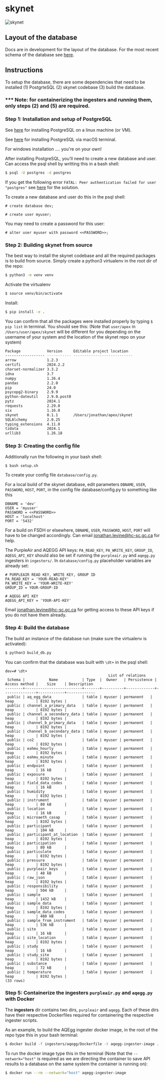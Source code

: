 # skynet
![skynet](assets/skynet.jpg)

## Layout of the database
Docs are in development for the layout of the database. For the most recent schema of the database see [here](https://github.com/Air-Pollution-and-Exposure-Section/skynet/issues/17).

## Instructions
To setup the database, there are some dependencies that need to be installed (1) PostgrteSQL (2) skynet codebase (3) build the database.

### *** Note: for containerizing the ingesters and running them, only steps (2) and (5) are required. 

### Step 1: Installation and setup of PostgreSQL
See [here](https://www.devart.com/dbforge/postgresql/how-to-install-postgresql-on-linux/) for installing PostgreSQL on a linux machine (or VM).

See [here](https://mcengkuru.medium.com/how-to-install-psql-on-your-mac-a-step-by-step-guide-with-troubleshooting-tips-ade65c441abf) for installing PostgreSQL via macOS terminal.

For windows installation .... you're on your own!

After installing PostgreSQL, you'll need to create a new database and user. Can access the psql shell by writting this in a bash shell:
```bash
$ psql -U postgres -d postgres
```
If you get the following error `FATAL: Peer authentication failed for user "postgres"` see [here](https://stackoverflow.com/questions/18664074/getting-error-peer-authentication-failed-for-user-postgres-when-trying-to-ge) for the solution.

To create a new database and user do this in the psql shell:
```psql
# create database dev;
```
```psql
# create user myuser;
```
You may need to create a password for this user:
```psql
# alter user myuser with password <<PASSWORD>>;
```

### Step 2: Building skynet from source

The best way to install the skynet codebase and all the required packages is to build from source. Simply create a python3 virtualenv in the root dir of the repo:
```bash
$ python3 -m venv venv
```
Activate the virtualenv
```bash
$ source venv/bin/activate
```
Install:
```bash
$ pip install -e .
```

You can confirm that all the packages were installed properly by typing `$ pip list` in terminal. You should see this:
(Note that `user/apex` in `/Users/user/apex/skynet` will be different for you depending on the username of your system and the location of the skynet repo on your system)
```bash
Package            Version     Editable project location
------------------ ----------- ---------------------------
arrow              1.2.3
certifi            2024.2.2
charset-normalizer 3.3.2
idna               3.7
numpy              1.26.4
pandas             2.2.0
pip                24.0
psycopg2-binary    2.9.9
python-dateutil    2.9.0.post0
pytz               2024.1
requests           2.29.0
six                1.16.0
skynet             0.1.1       /Users/jonathan/apex/skynet
SQLAlchemy         2.0.25
typing_extensions  4.11.0
tzdata             2024.1
urllib3            1.26.18
```

### Step 3: Creating the config file

Additionally run the following in your bash shell:
```bash
$ bash setup.sh
```
To create your config file `database/config.py`.

For a local build of the skynet database, edit parameters `DBNAME`, `USER`, `PASSWORD`, `HOST`, `PORT`, in the config file database/config.py to something like this
```python3
DBNAME = 'dev'
USER = 'myuser'
PASSWORD = <<PASSWORD>>
HOST = 'localhost'
PORT = '5432'
```
For a build on FSDH or elsewhere, `DBNAME`, `USER`, `PASSWORD`, `HOST`, `PORT` will have to be changed accordingly. Can email jonathan.levine@hc-sc.gc.ca for help.

The PurpleAir and AQEGG API keys: `PA_READ_KEY`, `PA_WRITE_KEY`, `GROUP_ID`, `AQEGG_API_KEY` should also be set if running the `purpleair.py` and `aqegg.py` ingesters in `ingesters/`. In `database/config.py` placeholder variables are already set:
```
# PURPLEAIR READ KEY, WRITE KEY, GROUP ID
PA_READ_KEY = 'YOUR-READ-KEY'
PA_WRITE_KEY = 'YOUR-WRITE-KEY'
GROUP_ID = YOUR-GROUP-ID

# AQEGG API KEY
AQEGG_API_KEY = 'YOUR-API-KEY'
```
Email jonathan.levine@hc-sc.gc.ca for getting access to these API keys if you do not have them already.

### Step 4: Build the database

The build an instance of the database run (make sure the virtualenv is activated):
```bash
$ python3 build_db.py
```
You can confirm that the database was built with `\dt+` in the psql shell:
```
dev=# \dt+
                                               List of relations
 Schema |           Name           | Type  |  Owner   | Persistence | Access method |    Size    | Description 
--------+--------------------------+-------+----------+-------------+---------------+------------+-------------
 public | aq_egg_data              | table | myuser | permanent   | heap          | 8192 bytes | 
 public | channel_a_primary_data   | table | myuser | permanent   | heap          | 8192 bytes | 
 public | channel_a_secondary_data | table | myuser | permanent   | heap          | 8192 bytes | 
 public | channel_b_primary_data   | table | myuser | permanent   | heap          | 8192 bytes | 
 public | channel_b_secondary_data | table | myuser | permanent   | heap          | 8192 bytes | 
 public | co2                      | table | myuser | permanent   | heap          | 8192 bytes | 
 public | eahmu_hourly             | table | myuser | permanent   | heap          | 8192 bytes | 
 public | eahmu_minute             | table | myuser | permanent   | heap          | 8192 bytes | 
 public | endpoint                 | table | myuser | permanent   | heap          | 16 kB      | 
 public | exposure                 | table | myuser | permanent   | heap          | 8192 bytes | 
 public | field_data_codes         | table | myuser | permanent   | heap          | 16 kB      | 
 public | humidity                 | table | myuser | permanent   | heap          | 8192 bytes | 
 public | instrument               | table | myuser | permanent   | heap          | 80 kB      | 
 public | location                 | table | myuser | permanent   | heap          | 16 kB      | 
 public | microaeth_casap          | table | myuser | permanent   | heap          | 8192 bytes | 
 public | participant              | table | myuser | permanent   | heap          | 104 kB     | 
 public | participant_at_location  | table | myuser | permanent   | heap          | 8192 bytes | 
 public | participation            | table | myuser | permanent   | heap          | 80 kB      | 
 public | particulate              | table | myuser | permanent   | heap          | 8192 bytes | 
 public | pressure                 | table | myuser | permanent   | heap          | 8192 bytes | 
 public | purpleair_keys           | table | myuser | permanent   | heap          | 48 kB      | 
 public | raw_json                 | table | myuser | permanent   | heap          | 8192 bytes | 
 public | responsibility           | table | myuser | permanent   | heap          | 504 kB     | 
 public | sample                   | table | myuser | permanent   | heap          | 1432 kB    | 
 public | sample_data              | table | myuser | permanent   | heap          | 8192 bytes | 
 public | sample_data_codes        | table | myuser | permanent   | heap          | 480 kB     | 
 public | sample_from_instrument   | table | myuser | permanent   | heap          | 536 kB     | 
 public | site                     | table | myuser | permanent   | heap          | 16 kB      | 
 public | site_location            | table | myuser | permanent   | heap          | 8192 bytes | 
 public | study                    | table | myuser | permanent   | heap          | 16 kB      | 
 public | study_site               | table | myuser | permanent   | heap          | 8192 bytes | 
 public | substance                | table | myuser | permanent   | heap          | 72 kB      | 
 public | temperature              | table | myuser | permanent   | heap          | 8192 bytes | 
(33 rows)
```

### Step 5: Containerize the **ingesters** `purpleair.py` and `aqegg.py` with Docker
The **ingesters** dir contains two dirs, `purpleair` and `aqegg`. Each of these dirs have their respective Dockerfiles required for containering the respective ingester scripts.

As an example, to build the AQEgg ingester docker image, in the root of the repo type this in your bash terminal:
```bash
$ docker build -f ingesters/aqegg/Dockerfile -t aqegg-ingester-image .
```
To run the docker image type this in the terminal (Note that the `--network="host"` is required as we are directing the container to save API results to a database on the same system the container is running on):
```bash
$ docker run --rm --network="host" aqegg-ingester-image
```
